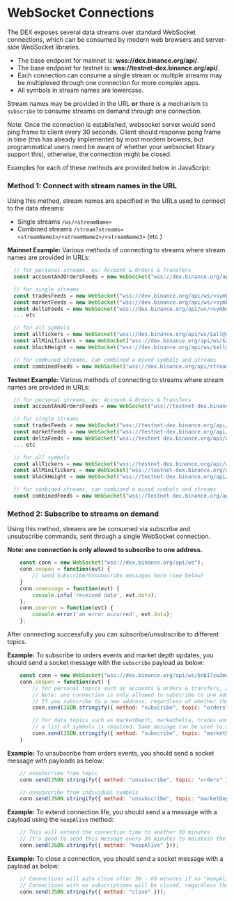 # WebSocket Connections

The DEX exposes several data streams over standard WebSocket connections, which can be consumed by modern web browsers and server-side WebSocket libraries.

- The base endpoint for mainnet is: **wss://dex.binance.org/api/**.
- The base endpoint for testnet is: **wss://testnet-dex.binance.org/api/**.
- Each connection can consume a single stream or multiple streams may be multiplexed through one connection for more complex apps.
- All symbols in stream names are lowercase.

Stream names may be provided in the URL **or** there is a mechanism to `subscribe` to consume streams on demand through one connection.

Note: Once the connection is established, websocket server would send ping frame to client every 30 seconds. Client should response pong frame in time (this has already implemented by most mordern browers, but programmatical users need be aware of whether your websocket library support this), otherwise, the connection might be closed.

Examples for each of these methods are provided below in JavaScript:

### Method 1: Connect with stream names in the URL

Using this method, stream names are specified in the URLs used to connect to the data streams:

- Single streams `/ws/<streamName>`
- Combined streams `/stream?streams=<streamName1>/<streamName2>/<streamName3>` (etc.)


**Mainnet Example:** Various methods of connecting to streams where stream names are provided in URLs:

```javascript
  // for personal streams, ex: Account & Orders & Transfers
  const accountAndOrdersFeeds = new WebSocket("wss://dex.binance.org/api/ws/<USER_ADDRESS>");

  // for single streams
  const tradesFeeds = new WebSocket("wss://dex.binance.org/api/ws/<symbol>@trades");
  const marketFeeds = new WebSocket("wss://dex.binance.org/api/ws/<symbol>@marketDiff");
  const deltaFeeds = new WebSocket("wss://dex.binance.org/api/ws/<symbol>@marketDepth");
  ... etc

  // for all symbols
  const allTickers = new WebSocket("wss://dex.binance.org/api/ws/$all@allTickers");
  const allMiniTickers = new WebSocket("wss://dex.binance.org/api/ws/$all@allMiniTickers");
  const blockHeight = new WebSocket("wss://dex.binance.org/api/ws/$all@blockheight");

  // for combined streams, can combined a mixed symbols and streams
  const combinedFeeds = new WebSocket("wss://dex.binance.org/api/stream?streams=<symbol>@trades/<symbol>@marketDepth/<symbol>@marketDiff");
```

**Testnet Example:** Various methods of connecting to streams where stream names are provided in URLs:

```javascript
  // for personal streams, ex: Account & Orders & Transfers
  const accountAndOrdersFeeds = new WebSocket("wss://testnet-dex.binance.org/api/ws/<USER_ADDRESS>");

  // for single streams
  const tradesFeeds = new WebSocket("wss://testnet-dex.binance.org/api/ws/<symbol>@trades");
  const marketFeeds = new WebSocket("wss://testnet-dex.binance.org/api/ws/<symbol>@marketDiff");
  const deltaFeeds = new WebSocket("wss://testnet-dex.binance.org/api/ws/<symbol>@marketDepth");
  ... etc

  // for all symbols
  const allTickers = new WebSocket("wss://testnet-dex.binance.org/api/ws/$all@allTickers");
  const allMiniTickers = new WebSocket("wss://testnet-dex.binance.org/api/ws/$all@allMiniTickers");
  const blockHeight = new WebSocket("wss://testnet-dex.binance.org/api/ws/$all@blockheight");

  // for combined streams, can combined a mixed symbols and streams
  const combinedFeeds = new WebSocket("wss://testnet-dex.binance.org/api/stream?streams=<symbol>@trades/<symbol>@marketDepth/<symbol>@marketDiff");
```

### Method 2: Subscribe to streams on demand

Using this method, streams are be consumed via subscribe and unsubscribe commands, sent through a single WebSocket connection.

**Note: one connection is only allowed to subscribe to one address.**

```javascript
    const conn = new WebSocket("wss://dex.binance.org/api/ws");
    conn.onopen = function(evt) {
        // send Subscribe/Unsubscribe messages here (see below)
    }
    conn.onmessage = function(evt) {
        console.info('received data', evt.data);
    };
    conn.onerror = function(evt) {
        console.error('an error occurred', evt.data);
    };
```

After connecting successfully you can subscribe/unsubscribe to different topics.

**Example:** To subscribe to orders events and market depth updates, you should send a socket message with the `subscribe` payload as below:

```javascript
    const conn = new WebSocket("wss://dex.binance.org/api/ws/bnb17zw3mqjx64x4dxtwqjqz5tssql6qp2m0cgv06x");
    conn.onopen = function(evt) {
        // for personal topics such as accounts & orders & transfers, an `address` is required
        // Note: one connection is only allowed to subscribe to one address.
        // If you subscribe to a new address, regardless of whether the topic is new, the subscriptions for the previous addresses will be removed.
        conn.send(JSON.stringify({ method: "subscribe", topic: "orders", address: "bnb17zw3mqjx64x4dxtwqjqz5tssql6qp2m0cgv06x" }));

        // for data topics such as marketDepth, marketDelta, trades and ticker;
        // a list of symbols is required. Same message can be used to append new topic and/or symbols
        conn.send(JSON.stringify({ method: "subscribe", topic: "marketDepth", symbols: ["BNB_BTC","BNB_ETH"] }));
    }
```

**Example:** To unsubscribe from orders events, you should send a socket message with payloads as below:

```javascript
    // unsubscribe from topic
    conn.send(JSON.stringify({ method: "unsubscribe", topic: "orders" }));

    // unsubscribe from individual symbols
    conn.send(JSON.stringify({ method: "unsubscribe", topic: "marketDepth", symbols: ["BNB_BTC"] }));
```

**Example:** To extend connection life, you should send a a message with a payload using the `keepAlive` method:

```javascript
    // This will extend the connection time to another 30 minutes
    // It's good to send this message every 30 minutes to maintain the connection life
    conn.send(JSON.stringify({ method: "keepAlive" }));
```

**Example:** To close a connection, you should send a socket message with a payload as below:

```javascript
    // Connections will auto close after 30 - 60 minutes if no "keepAlive" messages received
    // Connections with no subscriptions will be closed, regardless the keepAlive messages.
    conn.send(JSON.stringify({ method: "close" }));
```
